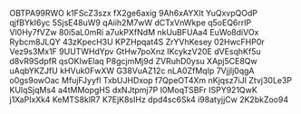 OBTPA99RWO
k1FScZ3szx
fX2ge6axig
9Ah6xAYXIt
YuQxvpQOdP
qjfBYkI6yc
5SjsE48uW9
qAiih2M7wW
dCTxVnWkpe
q5oEQ6rrlP
Vl0Hy7fVZw
80i5aL0mRi
a7ukPXfNdM
nkUuBFUAa4
EuWo8diVOx
Rybcm8JLQY
43zKpecH3U
KPZHpqat4S
ZrYVhKesey
02HwcFHP0r
Vez9s3Mx1F
9UUTWHdYpv
GtHw7poXnz
IKcykzV20E
dVEsqhKf5u
d8vR9SdpfR
qsOKIwElaq
P8gcjmMj9d
ZVRuhD0ysu
XApj5CE8Qw
uAqbYKZJfU
kHVuk0FwXW
G38VuAZ12c
nLA0ZfMqIp
7Vjjlj0qgA
o0gs9owOac
MfujFJyyfl
TxbUJHDxop
f7QpeOT4Xm
nKjqsz7iJI
Ztvj30Le3P
KUlqSjqMs4
a4tMMopgHS
dxNJtpmj7P
I0MoqTSBFr
ISPY921QwK
j1XaPIxXk4
KeMTS8klR7
K7EjK8sIHz
dpd4sc6Sk4
i98atyjjCw
2K2bkZoo94
